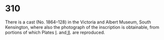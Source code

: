 # 310

There is a cast \(No. 1864–128\) in the Victoria and Albert Museum, South Kensington, where also the photograph of the inscription is obtainable, from portions of which Plates [I](../collotype-plates/plate-i.md). and[ II](../collotype-plates/plate-ii-alphabet-from-trajan-inscription.md). are reproduced.

